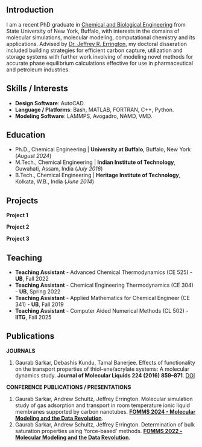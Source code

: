 ## Introduction

I am a recent PhD graduate in [Chemical and Biological Engineering](https://engineering.buffalo.edu/chemical-biological.html) from State University of New York, Buffalo, with interests in the domains of molecular simulations, molecular modeling, computational chemistry and its applications. Advised by [Dr. Jeffrey R. Errington](https://engineering.buffalo.edu/chemical-biological/people/faculty-directory/core.host.html/content/shared/engineering/chemical-biological/profiles/faculty/errington-jeffrey-r.detail.html), my doctoral disseration included building strategies for efficient carbon capture, utilization and storage systems with further work involving of modeling novel methods for accurate phase equilibrium calculations effective for use in pharmaceutical and petroleum industries.

## Skills / Interests
- **Design Software**: AutoCAD.
- **Language / Platforms**: Bash, MATLAB, FORTRAN, C++, Python.
- **Modeling Software**: LAMMPS, Avogadro, NAMD, VMD.
<!---
- Interests: Molecular Simulation, Data Analysis, Mathematical Modelling, Machine Learning.
---> 

## Education

- Ph.D., Chemical Engineering | **University at Buffalo**, Buffalo, New York (_August 2024_)
- M.Tech., Chemical Engineering | **Indian Institute of Technology**, Guwahati, Assam, India (_July 2016_)
- B.Tech., Chemical Engineering | **Heritage Institute of Technology**, Kolkata, W.B., India (_June 2014_)

## Projects
**Project 1**
<!---
[Publication](https://www.mdpi.com/1424-8220/22/8/3048)

Developed objective strategy for discovering optimal EEG bands based on signal power spectra using Python. This data-driven approach led to better characterization of the underlying power spectrum by identifying bands that outperformed the more // // commonly used band boundaries by a factor of two. The proposed method provides a fully automated and flexible approach to capturing key signal components and possibly discovering new indices of brain activity.

![Example image](/pic.png)
--->
**Project 2**

**Project 3**

## Teaching

- **Teaching Assistant** - Advanced Chemical Thermodynamics (CE 525) - **UB**, Fall 2022
- **Teaching Assistant** - Chemical Engineering Thermodynamics (CE 304) - **UB**, Spring 2022
- **Teaching Assistant** - Applied Mathematics for Chemical Engineer (CE 341) - **UB**, Fall 2019
- **Teaching Assistant** - Computer Aided Numerical Methods (CL 502) - **IITG**, Fall 2025

## Publications

**JOURNALS**

1. Gaurab Sarkar, Debashis Kundu, Tamal Banerjee. Effects of functionality on the transport properties of thiol-ene/acrylate systems: A molecular dynamics study. **Journal of Molecular Liquids 224 (2016) 859–871**. [DOI](http://dx.doi.org/10.1016/j.molliq.2016.10.036)

**CONFERENCE PUBLICATIONS / PRESENTATIONS**

1. Gaurab Sarkar, Andrew Schultz, Jeffrey Errington. Molecular simulation study of gas adsorption and transport in room temperature ionic liquid membranes supported by carbon nanotubes. [**FOMMS 2024 - Molecular Modeling and the Data Revolution**]().
2. Gaurab Sarkar, Andrew Schultz, Jeffrey Errington. Determination of bulk saturation properties using ‘force-based’ methods. [**FOMMS 2022 - Molecular Modeling and the Data Revolution**](https://fomms.cache.org/2022/overview).

